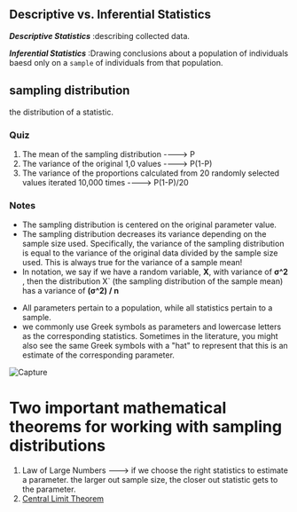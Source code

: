 ## Descriptive vs. Inferential Statistics
***Descriptive Statistics*** :describing collected data.

***Inferential Statistics*** :Drawing conclusions about a population of individuals baesd only on a ```sample``` of individuals from that population.

## sampling distribution
the distribution of a statistic.

### Quiz
1. The mean of the sampling distribution ----> P
2. The variance of the original 1,0 values ----> P(1-P)
3. The variance of the proportions calculated from 20 randomly selected values iterated 10,000 times ----> P(1-P)/20

### Notes
- The sampling distribution is centered on the original parameter value.
- The sampling distribution decreases its variance depending on the sample size used. Specifically, the variance of the sampling distribution is equal to the variance of the original data divided by the sample size used. This is always true for the variance of a sample mean!
- In notation, we say if we have a random variable, **X**, with variance of **σ^2** , then the distribution X` (the sampling distribution of the sample mean) has a variance of **(σ^2) / n** 

* All parameters pertain to a population, while all statistics pertain to a sample.
* we commonly use Greek symbols as parameters and lowercase letters as the corresponding statistics. Sometimes in the literature, you might also see the same Greek symbols with a "hat" to represent that this is an estimate of the corresponding parameter.

![Capture](https://user-images.githubusercontent.com/91827137/168033978-4764dd4b-636c-4e39-83e6-29903943d62d.PNG)

# Two important mathematical theorems for working with sampling distributions
1. Law of Large Numbers ---> if we choose the right statistics to estimate a parameter. the larger out sample size, the closer out statistic gets to the parameter.
2. [Central Limit Theorem](https://medium.com/analytics-vidhya/understanding-the-central-limit-theorem-for-data-science-78f11544bbc6)


